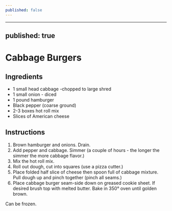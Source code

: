 ```yaml
---
published: false
---
```

---
published: true
---
# Cabbage Burgers

## Ingredients
- 1 small head cabbage -chopped to large shred
- 1 small onion - diced
- 1 pound hamburger
- Black pepper (coarse ground)
- 2-3 boxes hot roll mix
- Slices of American cheese

## Instructions
1. Brown hamburger and onions. Drain.
2. Add pepper and cabbage. Simmer (a couple of hours - the longer the simmer the more cabbage flavor.)
3. Mix the hot roll mix.
4. Roll out dough, cut into squares (use a pizza cutter.)
5. Place folded half slice of cheese then spoon full of cabbage mixture. Pull dough up and pinch together (pinch all seams.)
6. Place cabbage burger seam-side down on greased cookie sheet. If desired brush top with melted butter. Bake in 350° oven until golden brown.

Can be frozen.
